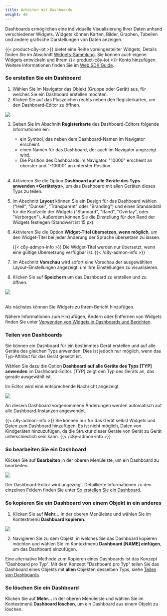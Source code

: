 ```yaml
---
title: Arbeiten mit Dashboards
weight: 40
---
```


Dashboards ermöglichen eine individuelle Visualisierung Ihrer Daten anhand verschiedener Widgets. Widgets können Karten, Bilder, Graphen, Tabellen und andere grafische Darstellungen von Daten anzeigen.

{{< product-c8y-iot >}} bietet eine Reihe voreingestellter Widgets, Details finden Sie im Abschnitt [Widgets-Sammlung](#widgets-collection). Sie können auch eigene Widgets entwickeln und Ihrem {{< product-c8y-iot >}}-Konto hinzufügen. Weitere Informationen finden Sie im [Web SDK Guide](/web/).

<a name="creating-dashboards"></a>
### So erstellen Sie ein Dashboard

1. Wählen Sie im Navigator das Objekt (Gruppe oder Gerät) aus, für welches Sie ein Dashboard erstellen möchten.
2. Klicken Sie auf das Pluszeichen rechts neben den Registerkarten, um den Dashboard-Editor zu öffnen.

  <img src="/images/benutzerhandbuch/cockpit/cockpit-dashboard-add.png" name="Add dashboard"/>

3. Geben Sie im Abschnitt **Registerkarte** des Dashboard-Editors folgende Informationen ein:

    * ein Symbol, das neben dem Dashboard-Namen im Navigator erscheint.
    * einen Namen für das Dashboard, der auch im Navigator angezeigt wird.
    * Die Position des Dashboards im Navigator. "10000" erscheint an oberster und "-10000" an unterster Position.
<br><br>
4. Aktivieren Sie die Option **Dashboard auf alle Geräte des Typs anwenden <Gerätetyp>**, um das Dashboard mit allen Geräten dieses Typs zu teilen.
5. Im Abschnitt **Layout** können Sie ein Design für das Dashboard wählen ("Hell", "Dunkel", "Transparent" oder "Branding") und einen Standardstil für die Kopfzeile der Widgets ("Standard", "Rand", "Overlay", oder "Verborgen"). Außerdem können Sie die Einstellung für den Rand der Widgets festlegen (Standwert ist 15 px).
6. Aktivieren Sie die Option **Widget-Titel übersetzen, wenn möglich**, um den Widget-Titel bei jeder Änderung der Sprache übersetzen zu lassen.

    {{< c8y-admon-info >}}
Die Widget-Titel werden nur übersetzt, wenn eine gültige Übersetzung verfügbar ist.
    {{< /c8y-admon-info >}}
7. Im Abschnitt **Vorschau** wird sofort eine Vorschau der ausgewählten Layout-Einstellungen angezeigt, um Ihre Einstellungen zu visualisieren.

8. Klicken Sie auf **Speichern** um das Dashboard zu erstellen und zu öffnen.

<img src="/images/benutzerhandbuch/cockpit/cockpit-dashboard-empty.png" name="Empty dashboard"/>

<br>Als nächstes können Sie Widgets zu Ihrem Bericht hinzufügen.

Nähere Informationen zum Hinzufügen, Ändern oder Entfernen von Widgets finden Sie unter [Verwenden von Widgets in Dashboards und Berichten](#using-widgets).

<a name="sharing-dashboards"></a>
### Teilen von Dashboards

Sie können ein Dashboard für ein bestimmtes Gerät erstellen und auf alle Geräte des gleichen Typs anwenden. Dies ist jedoch nur möglich, wenn das Typ-Attribut für das Gerät gesetzt ist.

Wählen Sie dazu die Option **Dashboard auf alle Geräte des Typs [TYP] anwenden** im Dashboard-Editor. [TYP] zeigt den Typ des Geräts an, das gerade ausgewählt ist.

Im Editor wird eine entsprechende Nachricht angezeigt.

<img src="/images/benutzerhandbuch/cockpit/cockpit-dashboard-share.png" name="Shared dashboard"/>

An diesem Dashboard vorgenommene Änderungen werden automatisch auf alle Dashboard-Instanzen angewendet.

{{< c8y-admon-info >}}
Sie können nur für das Gerät selbst Widgets und Daten zum Dashboard hinzufügen. Es ist nicht möglich, Daten von Kindgeräten hinzuzufügen, da die Struktur dieser Geräte von Gerät zu Gerät unterschiedlich sein kann.
{{< /c8y-admon-info >}}

### So bearbeiten Sie ein Dashboard

Klicken Sie auf **Bearbeiten** in der oberen Menüleiste, um ein Dashboard zu bearbeiten.

<img src="/images/benutzerhandbuch/cockpit/cockpit-dashboard-edit.png" name="Edit dashboard"/>

Der Dashboard-Editor wird angezeigt. Detaillierte Informationen zu den einzelnen Feldern finden Sie unter [So erstellen Sie ein Dashboard](#creating-dashboards).


### So kopieren Sie ein Dashboard von einem Objekt in ein anderes

1. Klicken Sie auf **Mehr...** in der oberen Menüleiste und wählen Sie im Kontextmenü **Dashboard kopieren**.

  <img src="/images/benutzerhandbuch/cockpit/cockpit-dashboard-copy.png" name="Copy dashboard"/>

2. Navigieren Sie zu dem Objekt, in welches Sie das Dashboard kopieren möchten und wählen Sie im Kontextmenü **Dashboard [NAME] einfügen**, um das Dashboard einzufügen.

Eine alternative Methode zum Kopieren eines Dashboards ist das
Konzept "Dashboard pro Typ".  Mit dem Konzept "Dashboard pro Typ" teilen Sie das Dashboard eines Objekts mit **allen** Objekten desselben Typs, siehe [Teilen von Dashboards](#sharing-dashboards).


### So löschen Sie ein Dashboard

Klicken Sie auf **Mehr...** in der oberen Menüleiste und wählen Sie im Kontextmenü **Dashboard löschen**, um ein Dashboard aus einem Objekt zu löschen.